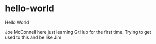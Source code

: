# hello-world
Hello World

Joe McConnell here just learning GitHub for the first time. Trying to get used to this and be like Jim
